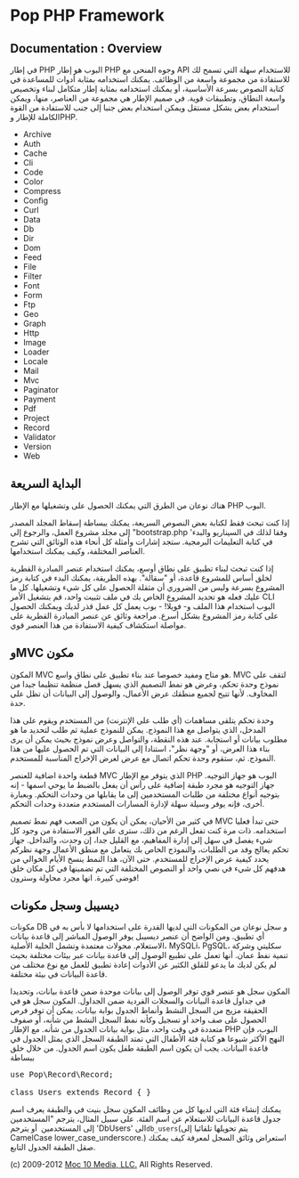 Pop PHP Framework
=================

Documentation : Overview
------------------------

في إطار PHP البوب ​​هو إطار PHP وجوه المنحى مع API للاستخدام سهلة التي تسمح لك للاستفادة من مجموعة واسعة من الوظائف. يمكنك استخدامه بمثابة أدوات للمساعدة في كتابة النصوص بسرعة الأساسية، أو يمكنك استخدامه بمثابة إطار متكامل لبناء وتخصيص واسعة النطاق، وتطبيقات قوية. في صميم الإطار هي مجموعة من العناصر، منها، ويمكن استخدام بعض بشكل مستقل ويمكن استخدام بعض جنبا إلى جنب للاستفادة من القوة الكاملة للإطار وPHP.

* Archive
* Auth
* Cache
* Cli
* Code
* Color
* Compress
* Config
* Curl
* Data
* Db
* Dir
* Dom
* Feed
* File
* Filter
* Font
* Form
* Ftp
* Geo
* Graph
* Http
* Image
* Loader
* Locale
* Mail
* Mvc
* Paginator
* Payment
* Pdf
* Project
* Record
* Validator
* Version
* Web

البداية السريعة
----------

هناك نوعان من الطرق التي يمكنك الحصول على وتشغيلها مع الإطار PHP البوب.

إذا كنت تبحث فقط لكتابة بعض النصوص السريعة، يمكنك ببساطة إسقاط المجلد المصدر إلى مجلد مشروع العمل، والرجوع إلى "bootstrap.php 'وفقا لذلك في السيناريو والبدء في كتابة التعليمات البرمجية. ستجد إشارات وأمثلة كل أنحاء هذه الوثائق التي تشرح العناصر المختلفة، وكيف يمكنك استخدامها.

إذا كنت تبحث لبناء تطبيق على نطاق أوسع، يمكنك استخدام عنصر المبادرة القطرية لخلق أساس للمشروع قاعدة، أو "سقالة". بهذه الطريقة، يمكنك البدء في كتابة رمز المشروع بسرعة وليس من الضروري أن مثقلة الحصول على كل شيء وتشغيلها. كل ما عليك فعله هو تحديد المشروع الخاص بك في ملف تثبيت واحد، قم بتشغيل الأمر CLI البوب ​​استخدام هذا الملف و- فويلا! - بوب يعمل كل عمل قذر لديك ويمكنك الحصول على كتابة رمز المشروع بشكل أسرع. مراجعة وثائق عن عنصر المبادرة القطرية على مواصلة استكشاف كيفية الاستفادة من هذا العنصر قوي.

وMVC مكون
---------

المكون MVC هو متاح ومفيد خصوصا عند بناء تطبيق على نطاق واسع. MVC لتقف على نموذج وحدة تحكم، وعرض هو نمط التصميم الذي يسهل فصل منظمة تنظيما جيدا من المخاوف. لأنها تتيح لجميع منطقك عرض الأعمال، والوصول إلى البيانات أن تظل على حدة.

وحدة تحكم يتلقى مساهمات (أي طلب على الإنترنت) من المستخدم ويقوم على هذا المدخل، الذي يتواصل مع هذا النموذج. يمكن للنموذج عملية ثم طلب لتحديد ما هو مطلوب بيانات أو استجابة. عند هذه النقطة، والتواصل وعرض نموذج بحيث يمكن أن يرى بناء هذا العرض، أو "وجهة نظر"، استنادا إلى البيانات التي تم الحصول عليها من هذا النموذج. ثم، ستقوم وحدة تحكم اتصال مع عرض لعرض الإخراج المناسبة للمستخدم.

قطعة واحدة اضافية للعنصر MVC الذي يتوفر مع الإطار PHP البوب ​​هو جهاز التوجيه. جهاز التوجيه هو مجرد طبقة إضافية على رأس أن يفعل بالضبط ما يوحي اسمها - إنه بتوجيه أنواع مختلفة من طلبات المستخدمين إلى ما يقابلها من وحدات التحكم. وبعبارة أخرى، فإنه يوفر وسيلة سهلة لإدارة المسارات المستخدم متعددة وحدات التحكم.

في كثير من الأحيان، يمكن أن يكون من الصعب فهم نمط تصميم MVC حتى تبدأ فعليا استخدامه. ذات مرة كنت تفعل الرغم من ذلك، سترى على الفور الاستفادة من وجود كل شيء يفصل في سهل إلى إدارة المفاهيم، مع القليل جدا، إن وجدت، والتداخل. جهاز تحكم يعالج وفد من الطلبات، والنموذج الخاص بك يتعامل مع منطق الأعمال وجهة نظركم يحدد كيفية عرض الإخراج للمستخدم. حتى الآن، هذا النمط ينسخ الأيام الخوالي من هدفهم كل شيء في نصي واحد أو النصوص المختلفة التي تم تضمينها في كل مكان خلق فوضى كبيرة. انها مجرد محاولة وسترون!

ديسيبل وسجل مكونات
----------------

مكونات DB و سجل نوعان من المكونات التي لديها القدرة على استخدامها لا بأس به في أي تطبيق. ومن الواضح أن عنصر ديسيبل يوفر الوصول المباشر إلى قاعدة بيانات الاستعلام. محولات معتمدة وتشمل الخلية الأصلية، MySQLi، PgSQL، سكليتي وشركة تنمية نفط عمان. أنها تعمل على تطبيع الوصول إلى قاعدة بيانات عبر بيئات مختلفة بحيث لم يكن لديك ما يدعو للقلق الكثير عن الأدوات إعادة تطبيق للعمل مع نوع مختلف من قاعدة البيانات في بيئة مختلفة.

المكون سجل هو عنصر قوي توفر الوصول إلى بيانات موحدة ضمن قاعدة بيانات، وتحديدا في جداول قاعدة البيانات والسجلات الفردية ضمن الجداول. المكون سجل هو في الحقيقة مزيج من السجل النشط وأنماط الجدول بوابة بيانات. يمكن أن توفر فرص الحصول على صف واحد أو تسجيل وكأنه نمط السجل النشط من شأنه، أو صفوف متعددة في وقت واحد، مثل بوابة بيانات الجدول من شأنه. مع الإطار PHP البوب، فإن النهج الأكثر شيوعا هو كتابة فئة الأطفال التي تمتد الطبقة السجل الذي يمثل الجدول في قاعدة البيانات. يجب أن يكون اسم الطبقة طفل يكون اسم الجدول. من خلال خلق ببساطة

<pre>
use Pop\Record\Record;

class Users extends Record { }
</pre>

يمكنك إنشاء فئة التي لديها كل من وظائف المكون سجل بنيت في والطبقة يعرف اسم جدول قاعدة البيانات للاستعلام عن اسم الفئة. على سبيل المثال، يترجم "المستخدمين إلى المستخدمين` `أو يترجم 'DbUsers' الى` db_users `(يتم تحويلها تلقائيا إلى CamelCase lower_case_underscore.) استعراض وثائق السجل لمعرفة كيف يمكنك صقل الطبقة الجدول التابع.

(c) 2009-2012 [Moc 10 Media, LLC.](http://www.moc10media.com) All Rights Reserved.
